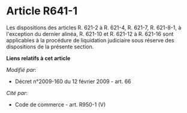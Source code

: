 # Article R641-1

Les dispositions des articles R. 621-2 à R. 621-4, R. 621-7, R. 621-8-1, à l'exception du dernier alinéa, R. 621-10 et R.
621-12 à R. 621-16 sont applicables à la procédure de liquidation judiciaire sous réserve des dispositions de la présente
section.

**Liens relatifs à cet article**

_Modifié par_:

  - Décret n°2009-160 du 12 février 2009 - art. 66

_Cité par_:

  - Code de commerce - art. R950-1 (V)
